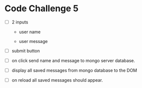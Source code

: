 # Code Challenge 5

- [ ] 2 inputs 
    
    - user name
    
    - user message

- [ ] submit button

- [ ] on click send name and message to mongo server database. 

- [ ] display all saved messages from mongo database to the DOM

- [ ] on reload all saved messages should appear.

